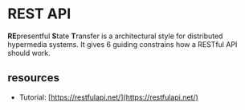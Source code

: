 # REST API

**RE**presentful **S**tate **T**ransfer is a architectural style for distributed hypermedia systems. It gives 6 guiding constrains how a RESTful API should work.

## resources
- Tutorial: [https://restfulapi.net/](https://restfulapi.net/)
